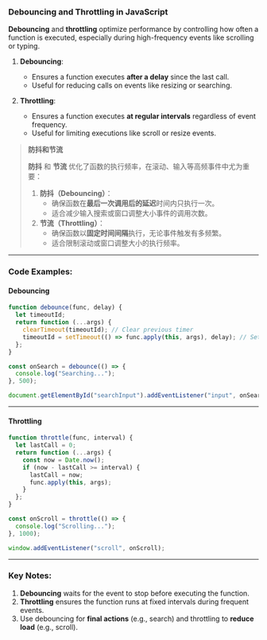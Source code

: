 ### Debouncing and Throttling in JavaScript

<audio src="C:\Users\10691\Downloads\Debouncing and .mp3"></audio>

**Debouncing** and **throttling** optimize performance by controlling how often a function is executed, especially during high-frequency events like scrolling or typing.

1. **Debouncing**:
   - Ensures a function executes **after a delay** since the last call.
   - Useful for reducing calls on events like resizing or searching.

2. **Throttling**:
   - Ensures a function executes **at regular intervals** regardless of event frequency.
   - Useful for limiting executions like scroll or resize events.

> **防抖和节流**  
>
> <audio src="C:\Users\10691\Downloads\防抖 和 节流 优化了函数的执.mp3"></audio>
>
> **防抖** 和 **节流** 优化了函数的执行频率，在滚动、输入等高频事件中尤为重要：  
>
> 1. **防抖（Debouncing）**：  
>    - 确保函数在**最后一次调用后的延迟**时间内只执行一次。  
>    - 适合减少输入搜索或窗口调整大小事件的调用次数。  
> 2. **节流（Throttling）**：  
>    - 确保函数以**固定时间间隔**执行，无论事件触发有多频繁。  
>    - 适合限制滚动或窗口调整大小的执行频率。

---

### Code Examples:

#### **Debouncing**

<audio src="C:\Users\10691\Downloads\防抖是一种优化技术，用于限制高.mp3"></audio>

```javascript
function debounce(func, delay) {
  let timeoutId;
  return function (...args) {
    clearTimeout(timeoutId); // Clear previous timer
    timeoutId = setTimeout(() => func.apply(this, args), delay); // Set new timer
  };
}

const onSearch = debounce(() => {
  console.log("Searching...");
}, 500);

document.getElementById("searchInput").addEventListener("input", onSearch);
```

---

#### **Throttling**

<audio src="C:\Users\10691\Downloads\节流是一种优化技术，用于限制某.mp3"></audio>

```javascript
function throttle(func, interval) {
  let lastCall = 0;
  return function (...args) {
    const now = Date.now();
    if (now - lastCall >= interval) {
      lastCall = now;
      func.apply(this, args);
    }
  };
}

const onScroll = throttle(() => {
  console.log("Scrolling...");
}, 1000);

window.addEventListener("scroll", onScroll);
```

---

### Key Notes:

<audio src="C:\Users\10691\Downloads\1.  __Debouncin.mp3"></audio>

1. **Debouncing** waits for the event to stop before executing the function.  
2. **Throttling** ensures the function runs at fixed intervals during frequent events.  
3. Use debouncing for **final actions** (e.g., search) and throttling to **reduce load** (e.g., scroll).